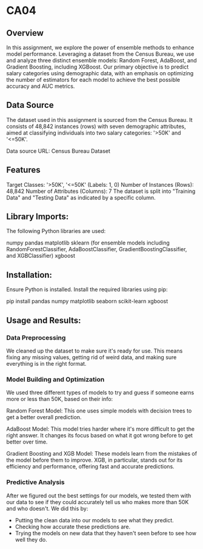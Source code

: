 # CA04
## **Overview**
In this assignment, we explore the power of ensemble methods to enhance model performance. Leveraging a dataset from the Census Bureau, we use and analyze three distinct ensemble models: Random Forest, AdaBoost, and Gradient Boosting, including XGBoost. Our primary objective is to predict salary categories using demographic data, with an emphasis on optimizing the number of estimators for each model to achieve the best possible accuracy and AUC metrics.

## **Data Source**
The dataset used in this assignment is sourced from the Census Bureau. It consists of 48,842 instances (rows) with seven demographic attributes, aimed at classifying individuals into two salary categories: '>50K' and '<=50K'.

Data source URL: Census Bureau Dataset

## **Features**
Target Classes: '>50K', '<=50K' (Labels: 1, 0)
Number of Instances (Rows): 48,842
Number of Attributes (Columns): 7
The dataset is split into "Training Data" and "Testing Data" as indicated by a specific column.

## **Library Imports:**
The following Python libraries are used:

numpy
pandas
matplotlib
sklearn (for ensemble models including RandomForestClassifier, AdaBoostClassifier, GradientBoostingClassifier, and XGBClassifier)
xgboost

## **Installation:**
Ensure Python is installed. Install the required libraries using pip:

pip install pandas numpy matplotlib seaborn scikit-learn xgboost

## **Usage and Results:**
### Data Preprocessing

We cleaned up the dataset to make sure it's ready for use. This means fixing any missing values, getting rid of weird data, and making sure everything is in the right format. 

### Model Building and Optimization

We used three different types of models to try and guess if someone earns more or less than 50K, based on their info:

Random Forest Model: This one uses simple models with decision trees to get a better overall prediction. 

AdaBoost Model: This model tries harder where it's more difficult to get the right answer. It changes its focus based on what it got wrong before to get better over time.

Gradient Boosting and XGB Model: These models learn from the mistakes of the model before them to improve. XGB, in particular, stands out for its efficiency and performance, offering fast and accurate predictions.

### Predictive Analysis
After we figured out the best settings for our models, we tested them with our data to see if they could accurately tell us who makes more than 50K and who doesn't. We did this by:

- Putting the clean data into our models to see what they predict.
- Checking how accurate these predictions are.
- Trying the models on new data that they haven't seen before to see how well they do.

